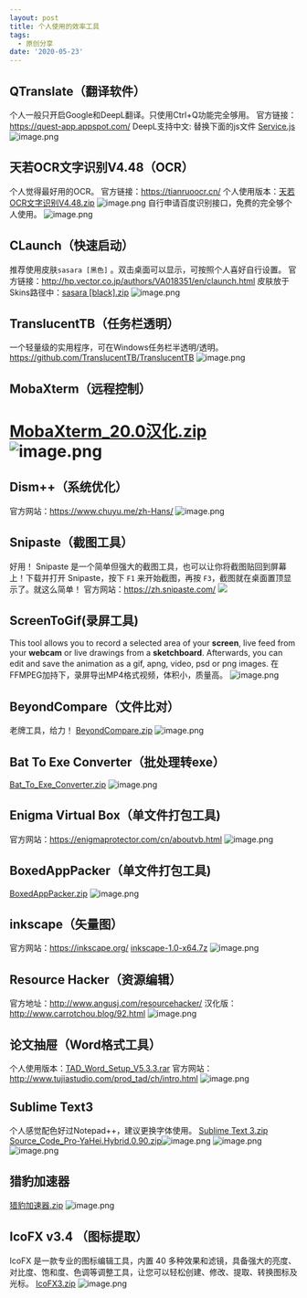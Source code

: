 ```yaml
---
layout: post
title: 个人使用的效率工具
tags:
  - 原创分享
date: '2020-05-23'
---
```


## QTranslate（翻译软件）

个人一般只开启Google和DeepL翻译。只使用Ctrl+Q功能完全够用。
官方链接：<https://quest-app.appspot.com/>
DeepL支持中文: 替换下面的js文件
[Service.js](https://www.yuque.com/attachments/yuque/0/2020/js/242320/1590207377220-888421dd-daaa-4331-9eb8-083543fae816.js?_lake_card=%7B%22uid%22%3A%221590207373389-0%22%2C%22src%22%3A%22https%3A%2F%2Fwww.yuque.com%2Fattachments%2Fyuque%2F0%2F2020%2Fjs%2F242320%2F1590207377220-888421dd-daaa-4331-9eb8-083543fae816.js%22%2C%22name%22%3A%22Service.js%22%2C%22size%22%3A2801%2C%22type%22%3A%22text%2Fjavascript%22%2C%22ext%22%3A%22js%22%2C%22progress%22%3A%7B%22percent%22%3A99%7D%2C%22status%22%3A%22done%22%2C%22percent%22%3A0%2C%22id%22%3A%22zNrZ7%22%2C%22card%22%3A%22file%22%7D)
![image.png](https://cdn.nlark.com/yuque/0/2020/png/242320/1590206995003-650b7c0e-c826-4e22-8083-49f99b21febf.png#align=left&display=inline&height=359&margin=%5Bobject%20Object%5D&name=image.png&originHeight=359&originWidth=511&size=43600&status=done&style=none&width=511)

## 天若OCR文字识别V4.48（OCR）

个人觉得最好用的OCR。
官方链接：<https://tianruoocr.cn/>
个人使用版本：[天若OCR文字识别V4.48.zip](https://www.yuque.com/attachments/yuque/0/2020/zip/242320/1590207781269-5a5378a0-00a7-47da-a75f-85056082bfe1.zip?_lake_card=%7B%22uid%22%3A%221590207766638-0%22%2C%22src%22%3A%22https%3A%2F%2Fwww.yuque.com%2Fattachments%2Fyuque%2F0%2F2020%2Fzip%2F242320%2F1590207781269-5a5378a0-00a7-47da-a75f-85056082bfe1.zip%22%2C%22name%22%3A%22%E5%A4%A9%E8%8B%A5OCR%E6%96%87%E5%AD%97%E8%AF%86%E5%88%ABV4.48.zip%22%2C%22size%22%3A14256336%2C%22type%22%3A%22application%2Fzip%22%2C%22ext%22%3A%22zip%22%2C%22progress%22%3A%7B%22percent%22%3A99%7D%2C%22status%22%3A%22done%22%2C%22percent%22%3A0%2C%22id%22%3A%2262mAB%22%2C%22card%22%3A%22file%22%7D)
![image.png](https://cdn.nlark.com/yuque/0/2020/png/242320/1590207694153-b4756e4e-bc0b-4acd-b7a4-8cbf04420fa8.png#align=left&display=inline&height=388&margin=%5Bobject%20Object%5D&name=image.png&originHeight=388&originWidth=419&size=27694&status=done&style=none&width=419)
自行申请百度识别接口，免费的完全够个人使用。
![image.png](https://cdn.nlark.com/yuque/0/2020/png/242320/1590207833333-be096820-7f3f-4217-8c69-37e1decbeb22.png#align=left&display=inline&height=238&margin=%5Bobject%20Object%5D&name=image.png&originHeight=238&originWidth=419&size=8799&status=done&style=none&width=419)

## CLaunch（快速启动）

推荐使用皮肤`sasara [黑色]` 。双击桌面可以显示，可按照个人喜好自行设置。
官方链接：<http://hp.vector.co.jp/authors/VA018351/en/claunch.html>
皮肤放于Skins路径中：[sasara \[black\].zip](https://www.yuque.com/attachments/yuque/0/2020/zip/242320/1590207959332-4ad4e2fc-f416-4b4b-a670-b58ad9a89710.zip?_lake_card=%7B%22uid%22%3A%221590207955514-0%22%2C%22src%22%3A%22https%3A%2F%2Fwww.yuque.com%2Fattachments%2Fyuque%2F0%2F2020%2Fzip%2F242320%2F1590207959332-4ad4e2fc-f416-4b4b-a670-b58ad9a89710.zip%22%2C%22name%22%3A%22sasara+%5Bblack%5D.zip%22%2C%22size%22%3A53651%2C%22type%22%3A%22application%2Fzip%22%2C%22ext%22%3A%22zip%22%2C%22progress%22%3A%7B%22percent%22%3A99%7D%2C%22status%22%3A%22done%22%2C%22percent%22%3A0%2C%22id%22%3A%22BiGgA%22%2C%22card%22%3A%22file%22%7D)
![image.png](https://cdn.nlark.com/yuque/0/2020/png/242320/1590206801894-02255e6c-5e0c-4921-a2b2-80fa19818802.png#align=left&display=inline&height=336&margin=%5Bobject%20Object%5D&name=image.png&originHeight=336&originWidth=916&size=153542&status=done&style=none&width=916)

## TranslucentTB（任务栏透明）

一个轻量级的实用程序，可在Windows任务栏半透明/透明。
<https://github.com/TranslucentTB/TranslucentTB>
![image.png](https://cdn.nlark.com/yuque/0/2020/png/242320/1590208548499-2fddda44-c5fd-4a49-be8c-24ff40880155.png#align=left&display=inline&height=239&margin=%5Bobject%20Object%5D&name=image.png&originHeight=239&originWidth=725&size=198707&status=done&style=none&width=725)

## MobaXterm（远程控制）

# [MobaXterm_20.0汉化.zip](https://www.yuque.com/attachments/yuque/0/2020/zip/242320/1590208346819-13025f37-a63b-4c7a-af0f-50c30b7cccfa.zip?_lake_card=%7B%22uid%22%3A%221590208326086-0%22%2C%22src%22%3A%22https%3A%2F%2Fwww.yuque.com%2Fattachments%2Fyuque%2F0%2F2020%2Fzip%2F242320%2F1590208346819-13025f37-a63b-4c7a-af0f-50c30b7cccfa.zip%22%2C%22name%22%3A%22MobaXterm_20.0%E6%B1%89%E5%8C%96.zip%22%2C%22size%22%3A29380500%2C%22type%22%3A%22application%2Fzip%22%2C%22ext%22%3A%22zip%22%2C%22progress%22%3A%7B%22percent%22%3A99%7D%2C%22status%22%3A%22done%22%2C%22percent%22%3A0%2C%22id%22%3A%22iNYtK%22%2C%22card%22%3A%22file%22%7D)![image.png](https://cdn.nlark.com/yuque/0/2020/png/242320/1590208215411-3be64218-2b8c-407e-8432-13f585d352c4.png#align=left&display=inline&height=779&margin=%5Bobject%20Object%5D&name=image.png&originHeight=779&originWidth=1060&size=82411&status=done&style=none&width=1060)

## Dism++（系统优化）

官方网站：<https://www.chuyu.me/zh-Hans/>
![image.png](https://cdn.nlark.com/yuque/0/2020/png/242320/1590208696829-edd10019-3b96-4860-b387-08d7594bcea7.png#align=left&display=inline&height=693&margin=%5Bobject%20Object%5D&name=image.png&originHeight=693&originWidth=986&size=69513&status=done&style=none&width=986)

## Snipaste（截图工具）

好用！
Snipaste 是一个简单但强大的截图工具，也可以让你将截图贴回到屏幕上！下载并打开 Snipaste，按下 `F1` 来开始截图，再按 `F3`，截图就在桌面置顶显示了。就这么简单！
官方网站：<https://zh.snipaste.com/>
![](https://cdn.nlark.com/yuque/0/2020/png/242320/1590208802088-6de65f83-453a-420e-b21c-e518fcad2978.png#align=left&display=inline&height=607&margin=%5Bobject%20Object%5D&originHeight=607&originWidth=800&size=0&status=done&style=none&width=800)

## ScreenToGif(录屏工具)

This tool allows you to record a selected area of your **screen**, live feed from your **webcam** or live drawings from a **sketchboard**. Afterwards, you can edit and save the animation as a gif, apng, video, psd or png images.
在FFMPEG加持下，录屏导出MP4格式视频，体积小，质量高。
![image.png](https://cdn.nlark.com/yuque/0/2020/png/242320/1590208955953-81a96927-85e2-4d68-8954-8ecce287bcb4.png#align=left&display=inline&height=213&margin=%5Bobject%20Object%5D&name=image.png&originHeight=213&originWidth=486&size=16051&status=done&style=none&width=486)

## BeyondCompare（文件比对）

老牌工具，给力！
[BeyondCompare.zip](https://www.yuque.com/attachments/yuque/0/2020/zip/242320/1590209120261-4303406c-4236-481e-8581-333000f7552a.zip?_lake_card=%7B%22uid%22%3A%221590209105005-0%22%2C%22src%22%3A%22https%3A%2F%2Fwww.yuque.com%2Fattachments%2Fyuque%2F0%2F2020%2Fzip%2F242320%2F1590209120261-4303406c-4236-481e-8581-333000f7552a.zip%22%2C%22name%22%3A%22BeyondCompare.zip%22%2C%22size%22%3A17259247%2C%22type%22%3A%22application%2Fzip%22%2C%22ext%22%3A%22zip%22%2C%22progress%22%3A%7B%22percent%22%3A99%7D%2C%22status%22%3A%22done%22%2C%22percent%22%3A0%2C%22id%22%3A%22ixnIm%22%2C%22card%22%3A%22file%22%7D)
![image.png](https://cdn.nlark.com/yuque/0/2020/png/242320/1590209099771-32b803cd-ab63-4934-9846-5adf09a2b02e.png#align=left&display=inline&height=792&margin=%5Bobject%20Object%5D&name=image.png&originHeight=792&originWidth=1181&size=82053&status=done&style=none&width=1181)

## Bat To Exe Converter（批处理转exe）

[Bat_To_Exe_Converter.zip](https://www.yuque.com/attachments/yuque/0/2020/zip/242320/1590209152694-390acf7d-02f1-4184-82b4-f4850995f13a.zip?_lake_card=%7B%22uid%22%3A%221590209145782-0%22%2C%22src%22%3A%22https%3A%2F%2Fwww.yuque.com%2Fattachments%2Fyuque%2F0%2F2020%2Fzip%2F242320%2F1590209152694-390acf7d-02f1-4184-82b4-f4850995f13a.zip%22%2C%22name%22%3A%22Bat_To_Exe_Converter.zip%22%2C%22size%22%3A3861016%2C%22type%22%3A%22application%2Fzip%22%2C%22ext%22%3A%22zip%22%2C%22progress%22%3A%7B%22percent%22%3A99%7D%2C%22status%22%3A%22done%22%2C%22percent%22%3A0%2C%22id%22%3A%22ffLBD%22%2C%22card%22%3A%22file%22%7D)
![image.png](https://cdn.nlark.com/yuque/0/2020/png/242320/1590209163508-9c2a0c09-ada1-4ec9-b4aa-ae765f65c53e.png#align=left&display=inline&height=672&margin=%5Bobject%20Object%5D&name=image.png&originHeight=672&originWidth=1087&size=64891&status=done&style=none&width=1087)

## Enigma Virtual Box（单文件打包工具)

官方网站：<https://enigmaprotector.com/cn/aboutvb.html>
![image.png](https://cdn.nlark.com/yuque/0/2020/png/242320/1590209374813-ae35b728-ab1c-4db1-bb10-dc3c2b279059.png#align=left&display=inline&height=541&margin=%5Bobject%20Object%5D&name=image.png&originHeight=541&originWidth=768&size=25267&status=done&style=none&width=768)

## BoxedAppPacker（单文件打包工具)

[BoxedAppPacker.zip](https://www.yuque.com/attachments/yuque/0/2020/zip/242320/1590209506665-d9dc9654-38e2-4998-93f3-3204f0d9e6ee.zip?_lake_card=%7B%22uid%22%3A%221590209495566-0%22%2C%22src%22%3A%22https%3A%2F%2Fwww.yuque.com%2Fattachments%2Fyuque%2F0%2F2020%2Fzip%2F242320%2F1590209506665-d9dc9654-38e2-4998-93f3-3204f0d9e6ee.zip%22%2C%22name%22%3A%22BoxedAppPacker.zip%22%2C%22size%22%3A9895881%2C%22type%22%3A%22application%2Fzip%22%2C%22ext%22%3A%22zip%22%2C%22progress%22%3A%7B%22percent%22%3A99%7D%2C%22status%22%3A%22done%22%2C%22percent%22%3A0%2C%22id%22%3A%221UbsP%22%2C%22card%22%3A%22file%22%7D)
![image.png](https://cdn.nlark.com/yuque/0/2020/png/242320/1590209513420-31911e1b-9e01-4f22-ad42-2ba210bbed30.png#align=left&display=inline&height=662&margin=%5Bobject%20Object%5D&name=image.png&originHeight=662&originWidth=946&size=68821&status=done&style=none&width=946)

## inkscape（矢量图）

官方网站：<https://inkscape.org/>
[inkscape-1.0-x64.7z](https://www.yuque.com/attachments/yuque/0/2020/7z/242320/1590211507265-6697175d-64f8-4024-8765-c5ec04528433.7z?_lake_card=%7B%22uid%22%3A%221590211453971-0%22%2C%22src%22%3A%22https%3A%2F%2Fwww.yuque.com%2Fattachments%2Fyuque%2F0%2F2020%2F7z%2F242320%2F1590211507265-6697175d-64f8-4024-8765-c5ec04528433.7z%22%2C%22name%22%3A%22inkscape-1.0-x64.7z%22%2C%22size%22%3A87032601%2C%22type%22%3A%22%22%2C%22ext%22%3A%227z%22%2C%22progress%22%3A%7B%22percent%22%3A99%7D%2C%22status%22%3A%22done%22%2C%22percent%22%3A0%2C%22id%22%3A%22lCmt7%22%2C%22card%22%3A%22file%22%7D)
![image.png](https://cdn.nlark.com/yuque/0/2020/png/242320/1590209559805-40bf4c59-c4c5-4ec7-b600-a2d5ace8460c.png#align=left&display=inline&height=449&margin=%5Bobject%20Object%5D&name=image.png&originHeight=449&originWidth=541&size=44378&status=done&style=none&width=541)

## Resource Hacker（资源编辑）

官方地址：<http://www.angusj.com/resourcehacker/>
汉化版：<http://www.carrotchou.blog/92.html>
![image.png](https://cdn.nlark.com/yuque/0/2020/png/242320/1590211997399-748a097d-ffe8-46e8-9b35-154e7c3f0996.png#align=left&display=inline&height=742&margin=%5Bobject%20Object%5D&name=image.png&originHeight=742&originWidth=1236&size=53635&status=done&style=none&width=1236)

## 论文抽屉（Word格式工具）

个人使用版本：[TAD_Word_Setup_V5.3.3.rar](https://www.yuque.com/attachments/yuque/0/2020/rar/242320/1590212027139-882934a7-5dcc-4bc4-acbb-037322eaeba4.rar?_lake_card=%7B%22uid%22%3A%221590212021568-0%22%2C%22src%22%3A%22https%3A%2F%2Fwww.yuque.com%2Fattachments%2Fyuque%2F0%2F2020%2Frar%2F242320%2F1590212027139-882934a7-5dcc-4bc4-acbb-037322eaeba4.rar%22%2C%22name%22%3A%22TAD_Word_Setup_V5.3.3.rar%22%2C%22size%22%3A2947042%2C%22type%22%3A%22%22%2C%22ext%22%3A%22rar%22%2C%22progress%22%3A%7B%22percent%22%3A99%7D%2C%22status%22%3A%22done%22%2C%22percent%22%3A0%2C%22id%22%3A%225mvua%22%2C%22card%22%3A%22file%22%7D)
官方网站：<http://www.tujiastudio.com/prod_tad/ch/intro.html>
![image.png](https://cdn.nlark.com/yuque/0/2020/png/242320/1590211982366-5d6b9dad-6f59-4ef3-9998-47db30eaeae8.png#align=left&display=inline&height=192&margin=%5Bobject%20Object%5D&name=image.png&originHeight=192&originWidth=192&size=6976&status=done&style=none&width=192)

## Sublime Text3 

个人感觉配色好过Notepad++，建议更换字体使用。
[Sublime Text 3.zip](https://www.yuque.com/attachments/yuque/0/2020/zip/242320/1590219618558-2a677f69-0fa3-4809-94be-f84bc6d5a295.zip?_lake_card=%7B%22uid%22%3A%221590219543719-0%22%2C%22src%22%3A%22https%3A%2F%2Fwww.yuque.com%2Fattachments%2Fyuque%2F0%2F2020%2Fzip%2F242320%2F1590219618558-2a677f69-0fa3-4809-94be-f84bc6d5a295.zip%22%2C%22name%22%3A%22Sublime+Text+3.zip%22%2C%22size%22%3A95016125%2C%22type%22%3A%22application%2Fzip%22%2C%22ext%22%3A%22zip%22%2C%22progress%22%3A%7B%22percent%22%3A99%7D%2C%22status%22%3A%22done%22%2C%22percent%22%3A0%2C%22id%22%3A%22J3QvB%22%2C%22card%22%3A%22file%22%7D)
[Source_Code_Pro-YaHei.Hybrid.0.90.zip](https://www.yuque.com/attachments/yuque/0/2020/zip/242320/1590219744322-9db283fb-c72f-4c5b-8889-97e52e1c5fea.zip?_lake_card=%7B%22uid%22%3A%221590219732534-0%22%2C%22src%22%3A%22https%3A%2F%2Fwww.yuque.com%2Fattachments%2Fyuque%2F0%2F2020%2Fzip%2F242320%2F1590219744322-9db283fb-c72f-4c5b-8889-97e52e1c5fea.zip%22%2C%22name%22%3A%22Source_Code_Pro-YaHei.Hybrid.0.90.zip%22%2C%22size%22%3A13741763%2C%22type%22%3A%22application%2Fzip%22%2C%22ext%22%3A%22zip%22%2C%22progress%22%3A%7B%22percent%22%3A99%7D%2C%22status%22%3A%22done%22%2C%22percent%22%3A0%2C%22id%22%3A%22TCjkd%22%2C%22card%22%3A%22file%22%7D)![image.png](https://cdn.nlark.com/yuque/0/2020/png/242320/1590219555155-ce7b5da8-ab37-4251-8319-392be8809be3.png#align=left&display=inline&height=687&margin=%5Bobject%20Object%5D&name=image.png&originHeight=687&originWidth=1185&size=29632&status=done&style=none&width=1185)
![image.png](https://cdn.nlark.com/yuque/0/2020/png/242320/1590219696757-0d558685-2366-45cd-860e-936e8d08bc16.png#align=left&display=inline&height=627&margin=%5Bobject%20Object%5D&name=image.png&originHeight=627&originWidth=720&size=49693&status=done&style=none&width=720)
![image.png](https://cdn.nlark.com/yuque/0/2020/png/242320/1590219712172-c3d3b765-4ee6-4ec1-8fbc-9155abde49d7.png#align=left&display=inline&height=470&margin=%5Bobject%20Object%5D&name=image.png&originHeight=470&originWidth=418&size=24055&status=done&style=none&width=418)

## 猎豹加速器

[猎豹加速器.zip](https://www.yuque.com/attachments/yuque/0/2020/zip/242320/1590219803346-c1a066cc-9691-405d-9768-de5c07c856e8.zip?_lake_card=%7B%22uid%22%3A%221590219792622-0%22%2C%22src%22%3A%22https%3A%2F%2Fwww.yuque.com%2Fattachments%2Fyuque%2F0%2F2020%2Fzip%2F242320%2F1590219803346-c1a066cc-9691-405d-9768-de5c07c856e8.zip%22%2C%22name%22%3A%22%E7%8C%8E%E8%B1%B9%E5%8A%A0%E9%80%9F%E5%99%A8.zip%22%2C%22size%22%3A11468109%2C%22type%22%3A%22application%2Fzip%22%2C%22ext%22%3A%22zip%22%2C%22progress%22%3A%7B%22percent%22%3A99%7D%2C%22status%22%3A%22done%22%2C%22percent%22%3A0%2C%22id%22%3A%22jH29N%22%2C%22card%22%3A%22file%22%7D)
![image.png](https://cdn.nlark.com/yuque/0/2020/png/242320/1590219825280-ffc5bd8f-6a61-45b0-b4f0-83ed339a2c06.png#align=left&display=inline&height=652&margin=%5Bobject%20Object%5D&name=image.png&originHeight=652&originWidth=632&size=88089&status=done&style=none&width=632)

## IcoFX v3.4 （图标提取）

IcoFX 是一款专业的图标编辑工具，内置 40 多种效果和滤镜，具备强大的亮度、对比度、饱和度、色调等调整工具，让您可以轻松创建、修改、提取、转换图标及光标。
[IcoFX3.zip](https://www.yuque.com/attachments/yuque/0/2020/zip/242320/1590219986760-151d9c16-9731-4132-a157-4bb50d129b56.zip?_lake_card=%7B%22uid%22%3A%221590219971218-0%22%2C%22src%22%3A%22https%3A%2F%2Fwww.yuque.com%2Fattachments%2Fyuque%2F0%2F2020%2Fzip%2F242320%2F1590219986760-151d9c16-9731-4132-a157-4bb50d129b56.zip%22%2C%22name%22%3A%22IcoFX3.zip%22%2C%22size%22%3A19474046%2C%22type%22%3A%22application%2Fzip%22%2C%22ext%22%3A%22zip%22%2C%22progress%22%3A%7B%22percent%22%3A99%7D%2C%22status%22%3A%22done%22%2C%22percent%22%3A0%2C%22id%22%3A%22lKOW4%22%2C%22card%22%3A%22file%22%7D)
![image.png](https://cdn.nlark.com/yuque/0/2020/png/242320/1590220039649-14331aa1-2f6d-432f-85ef-0aa3b00f1c55.png#align=left&display=inline&height=707&margin=%5Bobject%20Object%5D&name=image.png&originHeight=707&originWidth=958&size=79977&status=done&style=none&width=958)
